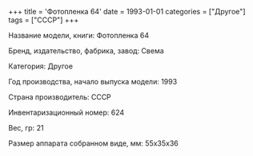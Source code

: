 +++
title = 'Фотопленка 64'
date = 1993-01-01
categories = ["Другое"]
tags = ["СССР"]
+++

Название модели, книги: Фотопленка 64

Бренд, издательство, фабрика, завод: Свема

Категория: Другое

Год производства, начало выпуска модели: 1993

Страна производитель: СССР

Инвентаризационный номер: 624

Вес, гр: 21

Размер аппарата  собранном виде, мм: 55х35х36

